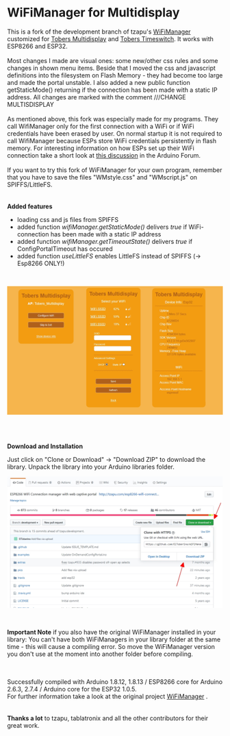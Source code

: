 # WiFiManager for Multidisplay
This is a fork of the development branch of tzapu's [WiFiManager](https://github.com/tzapu/WiFiManager/tree/development) customized for [Tobers Multidisplay](https://github.com/ElToberino/Tobers_Multidisplay) and [Tobers Timeswitch](https://github.com/ElToberino/Tobers_Timeswitch). It works with ESP8266 and ESP32.<br>
<br>
Most changes I made are visual ones: some new/other css rules and some changes in shown menu items.
Beside that I moved the css and javascript definitions into the filesystem on Flash Memory - they had become too large and made the portal unstable. I also added a new public function getStaticMode() returning if the connection has been made with a static IP address.
All changes are marked with the comment ///CHANGE MULTISDISPLAY<br>
<br>
As mentioned above, this fork was especially made for my programs. They call WifiManager only for the first connection with a WiFi or if WiFi credentials have been erased by user. On normal startup it is not required to call WifiManager because ESPs store WiFi credentials persistently in flash memory. For interesting information on how ESPs set up their WiFi connection take a short look at [this discussion](https://forum.arduino.cc/index.php?topic=652513) in the Arduino Forum.<br>
<br>
If you want to try this fork of WiFiManager for your own program, remember that you have to save the files "WMstyle.css" and "WMscript.js" on SPIFFS/LittleFS.<br>
<br><br>
**Added features**
- loading css and js files from SPIFFS
- added function *wifiManager.getStaticMode()* delivers *true* if WiFi-connection has been made with a static IP address
- added function *wifiManager.getTimeoutState()* delivers *true* if ConfigPortalTimeout has occured
- added function *useLittleFS* enables LittleFS instead of SPIFFS (-> Esp8266 ONLY!)<br>
<br>
<p align="center">
    <img src="showcase/captive_portal.jpg" width="700">
</p>
<br>
<br>

**Download and Installation**

Just click on "Clone or Download" -> "Download ZIP" to download the library.
Unpack the library into your Arduino libraries folder.<br>
<p align="center">
    <img src="showcase/howto.jpg" width="700">
<br></p>
<br>

**Important Note** if you also have the original WiFiManager installed in your library: You can't have both WiFiManagers in your library folder at the same time - this will cause a compiling error. So move the WiFiManager version you don't use at the moment into another folder before compiling.<br>
<br><br>

Successfully compiled with Arduino 1.8.12, 1.8.13 / ESP8266 core for Arduino 2.6.3, 2.7.4 / Arduino core for the ESP32 1.0.5.<br>
For further information take a look at the original project [WiFiManager](https://github.com/tzapu/WiFiManager/tree/development) .
<br>
<br>
<br>
<b>Thanks a lot</b> to tzapu, tablatronix and all the other contributors for their great work.

